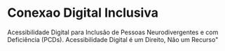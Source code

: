 # Conexao Digital Inclusiva
Acessibilidade Digital para Inclusão de Pessoas Neurodivergentes e com Deficiência (PCDs). Acessibilidade Digital é um Direito, Não um Recurso"
